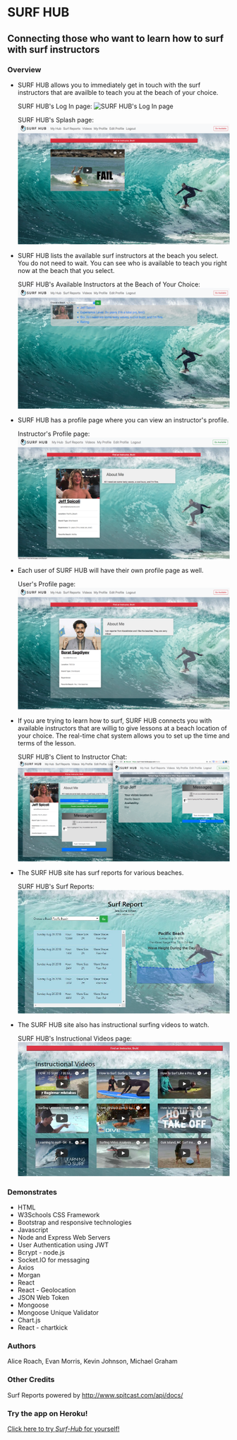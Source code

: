 # SURF HUB

## Connecting those who want to learn how to surf with surf instructors

### Overview

* SURF HUB allows you to immediately get in touch with the surf instructors that are availble to teach you at the beach of your choice.

    SURF HUB's Log In page:
    ![SURF HUB's Log In page](/client/public/imagesREADME/LoginPage.jpg)
    
    SURF HUB's Splash page:
    ![SURF HUB's Splash page](/client/public/imagesREADME/Splash.jpg)
    
* SURF HUB lists the available surf instructors at the beach you select. You do not need to wait. You can see who is available to teach you right now at the beach that you select.
    
    SURF HUB's Available Instructors at the Beach of Your Choice:
    ![SURF HUB's Available Instructors at the Beach of Your Choice](/client/public/imagesREADME/FindInstructor.jpg)

* SURF HUB has a profile page where you can view an instructor's profile.

    Instructor's Profile page:
    ![Instructor's Profile page](/client/public/imagesREADME/InstructorProfile.jpg)

* Each user of SURF HUB will have their own profile page as well.

    User's Profile page:
    ![User's Profile page](/client/public/imagesREADME/UserProfile.jpg)    
    
* If you are trying to learn how to surf, SURF HUB connects you with available instructors that are willig to give lessons at a beach location of your choice. The real-time chat system allows you to set up the time and terms of the lesson.

    SURF HUB's Client to Instructor Chat:
    ![Chat page](/client/public/imagesREADME/Chat.jpg)

* The SURF HUB site has surf reports for various beaches.

    SURF HUB's Surf Reports:
    ![SURF HUB's Surf Reports page](/client/public/imagesREADME/SurfReport.jpg)    

* The SURF HUB site also has instructional surfing videos to watch.

    SURF HUB's Instructional Videos page:
    ![SURF HUB's Instructional Videos page](/client/public/imagesREADME/InstructionalVideos.jpg)    


### Demonstrates
* HTML
* W3Schools CSS Framework
* Bootstrap and responsive technologies
* Javascript
* Node and Express Web Servers
* User Authentication using JWT
* Bcrypt - node.js
* Socket.IO for messaging
* Axios
* Morgan
* React
* React - Geolocation
* JSON Web Token
* Mongoose
* Mongoose Unique Validator
* Chart.js
* React - chartkick

### Authors
Alice Roach, Evan Morris, Kevin Johnson, Michael Graham

### Other Credits
Surf Reports powered by http://www.spitcast.com/api/docs/

### Try the app on Heroku!
[Click here to try *Surf-Hub* for yourself!](https://surf-hub.herokuapp.com/)


